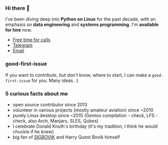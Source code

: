 ### Hi there 👋

 I've been diving deep into **Python on Linux** for the past decade, with an emphasis on **data engineering** and **systems programming**. I'm **available for hire** now.
 - [Free time for calls](https://calendly.com/walsk/chat)
 - [Telegram](https://t.me/walsk)
 - [Email](mailto:valjaer@gmail.com)

### good-first-issue
If you want to contribute, but don't know, where to start, I can make a `good-first-issue` for you. Many ideas. :)

### 5 curious facts about me
- open source contributor since 2013
- volunteer in various projects (mostly amateur aviation) since ~2010
- purely Linux desktop since ~2015 (Gentoo compilation - check, LFS - check, also Arch, Manjaro, SLES, Qubes)
- I celebrate Donald Knuth's birthday (it's my tradition, I think he would chuckle if he knew)
- big fan of [SIGBOVIK](https://sigbovik.org/) and Harry Quest Bovik himself

<!--
**peace-for-all/peace-for-all** is a ✨ _special_ ✨ repository because its `README.md` (this file) appears on your GitHub profile.

Here are some ideas to get you started:

- 🔭 I’m currently working on ...
- 🌱 I’m currently learning ...
- 👯 I’m looking to collaborate on ...
- 🤔 I’m looking for help with ...
- 💬 Ask me about ...
- 📫 How to reach me: ...
- 😄 Pronouns: ...
- ⚡ Fun fact: ...
-->
